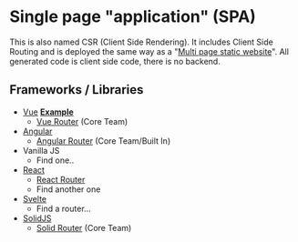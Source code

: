 # Single page "application" (SPA)

This is also named CSR (Client Side Rendering).
It includes Client Side Routing and is deployed the same way as a "[Multi page static website](/multi-page-static-websites/README.md)".
All generated code is client side code, there is no backend.

## Frameworks / Libraries

- [Vue](https://vuejs.org/) **[Example](/examples/single-page-application-with-vue3/)**
  - [Vue Router](https://router.vuejs.org/) (Core Team)
- [Angular](https://angular.io/)
  - [Angular Router](https://angular.io/guide/router) (Core Team/Built In)
- Vanilla JS
  - Find one..
- [React](https://reactjs.org/)
  - [React Router](https://reactrouter.com/)
  - Find another one
- [Svelte](https://svelte.dev/)
  - Find a router...
- [SolidJS](https://www.solidjs.com/)
  - [Solid Router](https://github.com/solidjs/solid-router) (Core Team)
